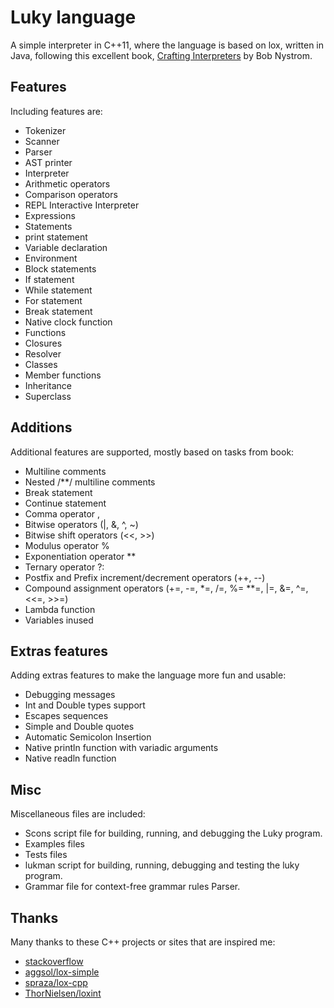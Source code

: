 # Luky language

A simple interpreter in C++11, where the language is based on  lox, written in
Java, following this excellent book, [Crafting Interpreters](http://craftinginterpreters.com/ "Crafting Interpreters") by Bob Nystrom. 
## Features
Including features are:

- Tokenizer
- Scanner
- Parser
- AST printer
- Interpreter
- Arithmetic operators
- Comparison operators
- REPL Interactive Interpreter
- Expressions
- Statements
- print statement
- Variable declaration
- Environment
- Block statements
- If statement
- While statement
- For statement
- Break statement
- Native clock function
- Functions
- Closures
- Resolver
- Classes
- Member functions
- Inheritance
- Superclass


## Additions 
Additional features are supported, mostly based on tasks from book:
- Multiline comments
- Nested /**/ multiline comments
- Break statement
- Continue statement
- Comma operator ,
- Bitwise operators (|, &, ^, ~)
- Bitwise shift operators (<<, >>)
- Modulus operator % 
- Exponentiation operator \*\*
- Ternary operator ?:
- Postfix and Prefix increment/decrement operators (++, --)
- Compound assignment operators (+=, -=, *=, /=, %= **=, |=, &=, ^=, <<=, >>=)
- Lambda function
- Variables inused


## Extras features
Adding extras features to make the language more fun and usable:
- Debugging messages
- Int and Double types support
- Escapes sequences
- Simple and Double quotes
- Automatic Semicolon Insertion
- Native println function with variadic arguments
- Native readln function

## Misc
Miscellaneous files are included:
- Scons script file for building, running, and debugging the Luky program.
- Examples files
- Tests files
- lukman script for building, running, debugging and testing the luky program.
- Grammar file for context-free grammar rules Parser.


## Thanks
Many thanks to these C++ projects or sites that are inspired me:
- [stackoverflow](https://stackoverflow.com)
- [aggsol/lox-simple](https://gitlab.com/aggsol/lox-simple)
- [spraza/lox-cpp](https://github.com/spraza/lox-cpp)
- [ThorNielsen/loxint](https://github.com/ThorNielsen/loxint)

